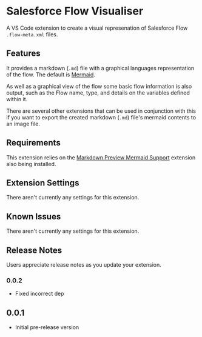 # Salesforce Flow Visualiser

A VS Code extension to create a visual represenation of Salesforce Flow `.flow-meta.xml` files.

## Features

It provides a markdown (`.md`) file with a graphical languages representation of the flow. The default is [Mermaid](https://mermaid.js.org/).

As well as a graphical view of the flow some basic flow information is also output, such as the Flow name, type, and details on the variables defined within it.

There are several other extensions that can be used in conjunction with this if you want to export the created markdown (`.md`) file's mermaid contents to an image file.

## Requirements

This extension relies on the [Markdown Preview Mermaid Support](https://marketplace.visualstudio.com/items?itemName=bierner.markdown-mermaid) extension also being installed.

## Extension Settings

There aren't currently any settings for this extension.

## Known Issues

There aren't currently any settings for this extension.

## Release Notes

Users appreciate release notes as you update your extension.

### 0.0.2

- Fixed incorrect dep

## 0.0.1

* Initial pre-release version
